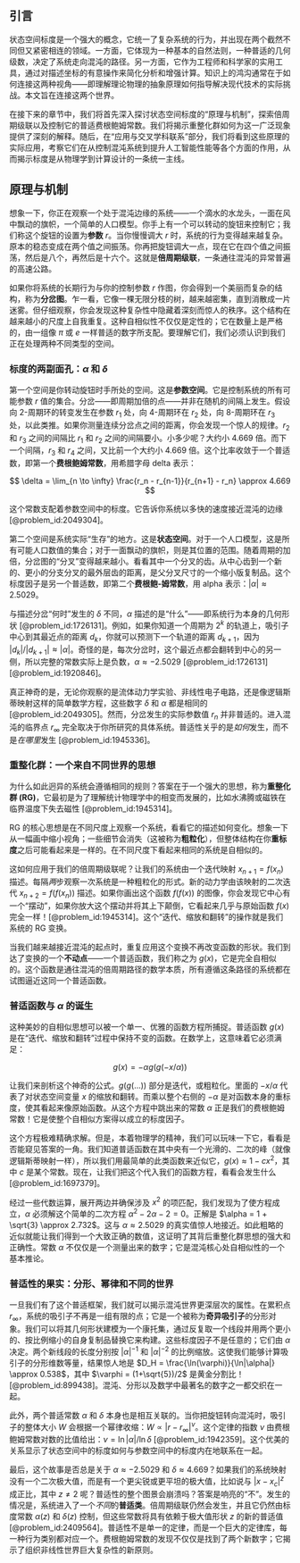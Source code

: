 ## 引言
状态空间标度是一个强大的概念，它统一了复杂系统的行为，并出现在两个截然不同但又紧密相连的领域。一方面，它体现为一种基本的自然法则，一种普适的几何级数，决定了系统走向混沌的路径。另一方面，它作为工程师和科学家的实用工具，通过对描述坐标的有意操作来简化分析和增强计算。知识上的鸿沟通常在于如何连接这两种视角——即理解理论物理的抽象原理如何指导解决现代技术的实际挑战。本文旨在连接这两个世界。

在接下来的章节中，我们将首先深入探讨状态空间标度的“原理与机制”，探索倍周期级联以及控制它的普适费根鲍姆常数。我们将揭示重整化群如何为这一广泛现象提供了深刻的解释。随后，在“应用与交叉学科联系”部分，我们将看到这些原理的实际应用，考察它们在从控制混沌系统到提升人工智能性能等各个方面的作用，从而揭示标度是从物理学到计算设计的一条统一主线。

## 原理与机制

想象一下，你正在观察一个处于混沌边缘的系统——一个滴水的水龙头，一面在风中飘动的旗帜，一个简单的人口模型。你手上有一个可以转动的旋钮来控制它；我们称这个旋钮的设置为**参数** $r$。当你慢慢调大 $r$ 时，系统的行为变得越来越复杂。原本的稳态变成在两个值之间振荡。你再把旋钮调大一点，现在它在四个值之间振荡，然后是八个，再然后是十六个。这就是**倍周期级联**，一条通往混沌的异常普遍的高速公路。

如果你将系统的长期行为与你的控制参数 $r$ 作图，你会得到一个美丽而复杂的结构，称为**分岔图**。乍一看，它像一棵无限分枝的树，越来越密集，直到消散成一片迷雾。但仔细观察，你会发现这种复杂性中隐藏着深刻而惊人的秩序。这个结构在越来越小的尺度上自我重复。这种自相似性不仅仅是定性的；它在数量上是严格的，由一组像 $\pi$ 或 $e$ 一样普适的数字所支配。要理解它们，我们必须认识到我们正在处理两种不同类型的空间。

### 标度的两副面孔：$\alpha$ 和 $\delta$

第一个空间是你转动旋钮时手所处的空间。这是**参数空间**。它是控制系统的所有可能参数 $r$ 值的集合。分岔——即周期加倍的点——并非在随机的间隔上发生。假设向 2-周期环的转变发生在参数 $r_1$ 处，向 4-周期环在 $r_2$ 处，向 8-周期环在 $r_3$ 处，以此类推。如果你测量连续分岔点之间的距离，你会发现一个惊人的规律。$r_2$ 和 $r_3$ 之间的间隔比 $r_1$ 和 $r_2$ 之间的间隔要小。小多少呢？大约小 $4.669$ 倍。而下一个间隔，$r_3$ 和 $r_4$ 之间，又比前一个大约小 $4.669$ 倍。这个比率收敛于一个普适数，即第一个**费根鲍姆常数**，用希腊字母 delta 表示：

$$ \delta = \lim_{n \to \infty} \frac{r_n - r_{n-1}}{r_{n+1} - r_n} \approx 4.669 $$

这个常数支配着参数空间中的标度。它告诉你系统以多快的速度接近混沌的边缘 [@problem_id:2049304]。

第二个空间是系统实际“生存”的地方。这是**状态空间**。对于一个人口模型，这是所有可能人口数值的集合；对于一面飘动的旗帜，则是其位置的范围。随着周期的加倍，分岔图的“分叉”变得越来越小。看看其中一个分叉的齿。从中心齿到一个新的、更小的分支分叉的最外层齿的距离，是父分叉尺寸的一个缩小版复制品。这个标度因子是另一个普适数，即第二个**费根鲍-姆常数**，用 alpha 表示：$|\alpha| \approx 2.5029$。

与描述分岔“何时”发生的 $\delta$ 不同，$\alpha$ 描述的是“什么”——即系统行为本身的几何形状 [@problem_id:1726131]。例如，如果你知道一个周期为 $2^k$ 的轨道上，吸引子中心到其最近点的距离 $d_k$，你就可以预测下一个轨道的距离 $d_{k+1}$，因为 $|d_k| / |d_{k+1}| \approx |\alpha|$。奇怪的是，每次分岔时，这个最近点都会翻转到中心的另一侧，所以完整的常数实际上是负数，$\alpha \approx -2.5029$ [@problem_id:1726131] [@problem_id:1920846]。

真正神奇的是，无论你观察的是流体动力学实验、非线性电子电路，还是像逻辑斯蒂映射这样的简单数学方程，这些数字 $\delta$ 和 $\alpha$ 都是相同的 [@problem_id:2049305]。然而，分岔发生的实际参数值 $r_n$ 并非普适的。进入混沌的临界点 $r_\infty$ 完全取决于你所研究的具体系统。普适性关乎的是*如何*发生，而不是*在哪里*发生 [@problem_id:1945336]。

### 重整化群：一个来自不同世界的思想

为什么如此迥异的系统会遵循相同的规则？答案在于一个强大的思想，称为**重整化群 (RG)**，它最初是为了理解统计物理学中的相变而发展的，比如水沸腾或磁铁在临界温度下失去磁性 [@problem_id:1945314]。

RG 的核心思想是在不同尺度上观察一个系统，看看它的描述如何变化。想象一下从一幅画中缩小视角；一些细节会消失（这被称为**粗粒化**），但整体结构在你**重标度**之后可能看起来是一样的。在不同尺度下看起来相同的系统是自相似的。

这如何应用于我们的倍周期级联呢？让我们的系统由一个迭代映射 $x_{n+1} = f(x_n)$ 描述。每隔*两*步观察一次系统是一种粗粒化的形式。新的动力学由该映射的二次迭代 $x_{n+2} = f(f(x_n))$ 描述。如果你画出这个函数 $f(f(x))$ 的图像，你会发现它中心有一个“摆动”，如果你放大这个摆动并将其上下颠倒，它看起来几乎与原始函数 $f(x)$ 完全一样！[@problem_id:1945314]。这个“迭代、缩放和翻转”的操作就是我们系统的 RG 变换。

当我们越来越接近混沌的起点时，重复应用这个变换不再改变函数的形状。我们到达了变换的一个**不动点**——一个普适函数，我们称之为 $g(x)$，它是完全自相似的。这个函数是通往混沌的倍周期路径的数学本质，所有遵循这条路径的系统都在试图逼近这同一个普适函数。

### 普适函数与 $\alpha$ 的诞生

这种美妙的自相似思想可以被一个单一、优雅的函数方程所捕捉。普适函数 $g(x)$ 是在“迭代、缩放和翻转”过程中保持不变的函数。在数学上，这意味着它必须满足：

$$ g(x) = -\alpha g(g(-x/\alpha)) $$

让我们来剖析这个神奇的公式。$g(g(...))$ 部分是迭代，或粗粒化。里面的 $-x/\alpha$ 代表了对状态空间变量 $x$ 的缩放和翻转。而乘以整个右侧的 $-\alpha$ 是对函数本身的重标度，使其看起来像原始函数。从这个方程中跳出来的常数 $\alpha$ 正是我们的费根鲍姆常数！它是使整个自相似方案得以成立的标度因子。

这个方程极难精确求解。但是，本着物理学的精神，我们可以玩味一下它，看看是否能窥见答案的一角。我们知道普适函数在其中央有一个光滑的、二次的峰（就像逻辑斯蒂映射一样），所以我们用最简单的此类函数来近似它，$g(x) \approx 1 - cx^2$，其中 $c$ 是某个常数。现在，让我们把这个代入我们的函数方程，看看会发生什么 [@problem_id:1697379]。

经过一些代数运算，展开两边并确保涉及 $x^2$ 的项匹配，我们发现为了使方程成立，$\alpha$ 必须解这个简单的二次方程 $\alpha^2 - 2\alpha - 2 = 0$。正解是 $\alpha = 1 + \sqrt{3} \approx 2.732$。这与 $\alpha \approx 2.5029$ 的真实值惊人地接近。如此粗略的近似就能让我们得到一个大致正确的数值，这证明了其背后重整化群思想的强大和正确性。常数 $\alpha$ 不仅仅是一个测量出来的数字；它是混沌核心处自相似性的一个基本推论。

### 普适性的果实：分形、幂律和不同的世界

一旦我们有了这个普适框架，我们就可以揭示混沌世界更深层次的属性。在累积点 $r_\infty$，系统的吸引子不再是一组有限的点；它是一个被称为**奇异吸引子**的分形对象。我们可以将其几何形状建模为一个康托集，通过反复取一个线段并用两个更小的、按比例缩小的自身复制品替换它来构建。这些标度因子不是任意的；它们由 $\alpha$ 决定。两个新线段的长度分别按 $|\alpha|^{-1}$ 和 $|\alpha|^{-2}$ 的比例缩放。这使我们能够计算吸引子的分形维数等量，结果惊人地是 $D_H = \frac{\ln(\varphi)}{\ln|\alpha|} \approx 0.538$，其中 $\varphi = (1+\sqrt{5})/2$ 是黄金分割比！[@problem_id:899438]。混沌、分形以及数学中最著名的数字之一都交织在一起。

此外，两个普适常数 $\alpha$ 和 $\delta$ 本身也是相互关联的。当你把旋钮转向混沌时，吸引子的整体大小 $W$ 会根据一个幂律收缩：$W \propto |r - r_\infty|^\nu$。这个定律的指数 $\nu$ 由费根鲍姆常数对数的比值给出：$\nu = \ln|\alpha|/\ln\delta$ [@problem_id:1942359]。这个优美的关系显示了状态空间中的标度如何与参数空间中的标度内在地联系在一起。

最后，这个故事是否总是关于 $\alpha \approx -2.5029$ 和 $\delta \approx 4.669$？如果我们的系统映射没有一个二次极大值，而是有一个更尖锐或更平坦的极大值，比如说与 $|x-x_c|^z$ 成正比，其中 $z \neq 2$ 呢？普适性的整个图景会崩溃吗？答案是响亮的“不”。发生的情况是，系统进入了一个*不同*的**普适类**。倍周期级联仍然会发生，并且它仍然由标度常数 $\alpha(z)$ 和 $\delta(z)$ 控制，但这些常数将具有依赖于极大值形状 $z$ 的新的普适值 [@problem_id:2409564]。普适性不是单一的定律，而是一个巨大的定律库，每一种行为类别都对应一个。费根鲍姆常数的发现不仅仅是找到了两个新数字；它揭示了组织非线性世界巨大复杂性的新原则。


